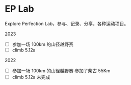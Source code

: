 # EP Lab

Explore Perfection Lab，参与、记录、分享，各种运动项目。

2023

- [ ] 参加一场 100km 的山径越野赛
- [ ] climb 5.12a

2022

- [ ] 参加一场 100km 的山径越野赛
  参加了柴古 55Km
- [ ] climb 5.12a
  未完成

